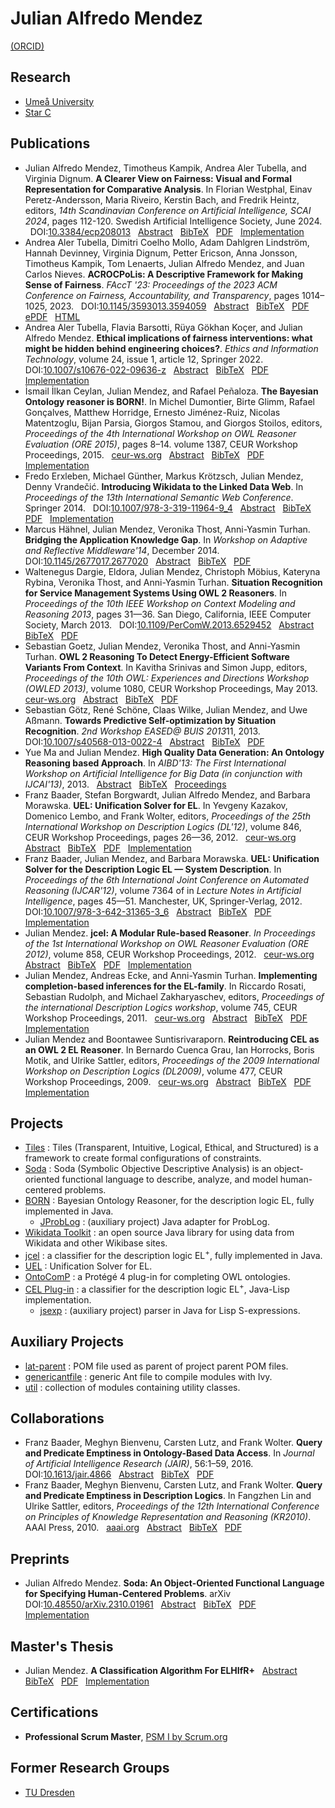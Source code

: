# Julian Alfredo Mendez

[(ORCID)][orcid]


## Research

* [Umeå University][umea-university]
* [Star C][star-c]


## Publications

* <a id="MeKaAlDi2024"></a>
Julian Alfredo Mendez, Timotheus Kampik, Andrea Aler Tubella, and Virginia Dignum. **A Clearer View on Fairness: Visual and Formal Representation for Comparative Analysis**. In Florian Westphal, Einav Peretz-Andersson, Maria Riveiro, Kerstin Bach, and Fredrik Heintz, editors, *14th Scandinavian Conference on Artificial Intelligence, SCAI 2024*, pages 112-120. Swedish Artificial Intelligence Society, June 2024.
 &nbsp; DOI:[10.3384/ecp208013][scai-2024-doi]
 &nbsp; [Abstract][scai-2024-abstract]
 &nbsp; [BibTeX][scai-2024-bibtex]
 &nbsp; [PDF][scai-2024-pdf]
 &nbsp; [Implementation][scai-2024-impl]
* <a id="AlCoDaDeDiErJoKaLeMeNi2023"></a>
Andrea Aler Tubella, Dimitri Coelho Mollo, Adam Dahlgren Lindström, Hannah Devinney, Virginia Dignum, Petter Ericson, Anna Jonsson, Timotheus Kampik, Tom Lenaerts, Julian Alfredo Mendez, and Juan Carlos Nieves. **ACROCPoLis: A Descriptive Framework for Making Sense of Fairness**. *FAccT '23: Proceedings of the 2023 ACM Conference on Fairness, Accountability, and Transparency*, pages 1014–1025, 2023.
 &nbsp; DOI:[10.1145/3593013.3594059][facct-2023-doi]
 &nbsp; [Abstract][facct-2023-abstract]
 &nbsp; [BibTeX][facct-2023-bibtex]
 &nbsp; [PDF][facct-2023-pdf]
 &nbsp; [ePDF][facct-2023-epdf]
 &nbsp; [HTML][facct-2023-html]
* <a id="AlBaKoMe2022"></a> Andrea Aler Tubella, Flavia Barsotti, Rüya Gökhan Koçer, and Julian Alfredo Mendez. **Ethical implications of fairness interventions: what might be hidden behind engineering choices?**. *Ethics and Information Technology*, volume 24, issue 1, article 12, Springer 2022.
 &nbsp; DOI:[10.1007/s10676-022-09636-z][etin-2022-doi]
 &nbsp; [Abstract][etin-2022-abstract]
 &nbsp; [BibTeX][etin-2022-bibtex]
 &nbsp; [PDF][etin-2022-pdf]
 &nbsp; [Implementation][etin-2022-impl]
* <a id="CeMePe2015"></a> İsmail İlkan Ceylan, Julian Mendez, and Rafael Peñaloza. **The Bayesian Ontology reasoner is BORN!**. In Michel Dumontier, Birte Glimm, Rafael Gonçalves, Matthew Horridge, Ernesto Jiménez-Ruiz, Nicolas Matentzoglu, Bijan Parsia, Giorgos Stamou, and Giorgos Stoilos, editors, *Proceedings of the 4th International Workshop on OWL Reasoner Evaluation (ORE 2015)*, pages 8–14. volume 1387, CEUR Workshop Proceedings, 2015.
 &nbsp; [ceur-ws.org][ore-2015-pub]
 &nbsp; [Abstract][ore-2015-abstract]
 &nbsp; [BibTeX][ore-2015-bibtex]
 &nbsp; [PDF][ore-2015-pdf]
 &nbsp; [Implementation][ore-2015-impl]
* <a id="ErxGu14"></a> Fredo Erxleben, Michael Günther, Markus Krötzsch, Julian Mendez, Denny Vrandečić. **Introducing Wikidata to the Linked Data Web**. In *Proceedings of the 13th International Semantic Web Conference*. Springer 2014.
 &nbsp; DOI:[10.1007/978-3-319-11964-9_4][iswc-2014-doi]
 &nbsp; [Abstract][iswc-2014-abstract]
 &nbsp; [BibTeX][iswc-2014-bibtex]
 &nbsp; [PDF][iswc-2014-pdf]
 &nbsp; [Implementation][iswc-2014-impl]
* <a id="HaMeTT-ARM-14"></a> Marcus Hähnel, Julian Mendez, Veronika Thost, Anni-Yasmin Turhan. **Bridging the Application Knowledge Gap**. In *Workshop on Adaptive and Reflective Middleware'14*, December 2014.
 &nbsp; DOI:[10.1145/2677017.2677020][arm-2013-doi]
 &nbsp; [Abstract][arm-2013-abstract]
 &nbsp; [BibTeX][arm-2013-bibtex]
 &nbsp; [PDF][arm-2013-pdf]
* <a id="DelMe13"></a> Waltenegus Dargie, Eldora, Julian Mendez, Christoph Möbius, Kateryna Rybina, Veronika Thost, and Anni-Yasmin Turhan. **Situation Recognition for Service Management Systems Using OWL 2 Reasoners**. In *Proceedings of the 10th IEEE Workshop on Context Modeling and Reasoning 2013*, pages 31—36. San Diego, California, IEEE Computer Society, March 2013.
 &nbsp; DOI:[10.1109/PerComW.2013.6529452][comorea-2013-doi]
 &nbsp; [Abstract][comorea-2013-abstract]
 &nbsp; [BibTeX][comorea-2013-bibtex]
 &nbsp; [PDF][comorea-2013-pdf]
* <a id="GoMeT13"></a> Sebastian Goetz, Julian Mendez, Veronika Thost, and Anni-Yasmin Turhan. **OWL 2 Reasoning To Detect Energy-Efficient Software Variants From Context**. In Kavitha Srinivas and Simon Jupp, editors, *Proceedings of the 10th OWL: Experiences and Directions Workshop (OWLED 2013)*, volume 1080, CEUR Workshop Proceedings, May 2013.
 &nbsp; [ceur-ws.org][owled-2013-pub]
 &nbsp; [Abstract][owled-2013-abstract]
 &nbsp; [BibTeX][owled-2013-bibtex]
 &nbsp; [PDF][owled-2013-pdf]
* <a id="GoScWiMeAs13"></a> Sebastian Götz, René Schöne, Claas Wilke, Julian Mendez, and Uwe Aßmann. **Towards Predictive Self-optimization by Situation Recognition**. *2nd Workshop EASED@ BUIS 2013*11, 2013.
 &nbsp; DOI:[10.1007/s40568-013-0022-4][eased-2013-doi]
 &nbsp; [Abstract][eased-2013-abstract]
 &nbsp; [BibTeX][eased-2013-bibtex]
 &nbsp; [PDF][eased-2013-pdf]
* <a id="MaMe-AIBD13"></a> Yue Ma and Julian Mendez. **High Quality Data Generation: An Ontology Reasoning based Approach**. In *AIBD'13: The First International Workshop on Artificial Intelligence for Big Data (in conjunction with IJCAI'13)*, 2013.
 &nbsp; [Abstract][aibd-2013-abstract]
 &nbsp; [BibTeX][aibd-2013-bibtex]
 &nbsp; [Proceedings][aibd-2013-pdf]
* <a id="BBMM-DL-12"></a> Franz Baader, Stefan Borgwardt, Julian Alfredo Mendez, and Barbara Morawska. **UEL: Unification Solver for EL**. In Yevgeny Kazakov, Domenico Lembo, and Frank Wolter, editors, *Proceedings of the 25th International Workshop on Description Logics (DL'12)*, volume 846, CEUR Workshop Proceedings, pages 26—36, 2012.
 &nbsp; [ceur-ws.org][dl-2012-pub]
 &nbsp; [Abstract][dl-2012-abstract]
 &nbsp; [BibTeX][dl-2012-bibtex]
 &nbsp; [PDF][dl-2012-pdf]
 &nbsp; [Implementation][dl-2012-impl]
* <a id="BaMM-IJCAR-12"></a> Franz Baader, Julian Mendez, and Barbara Morawska. **UEL: Unification Solver for the Description Logic EL — System Description**. In *Proceedings of the 6th International Joint Conference on Automated Reasoning (IJCAR'12)*, volume 7364 of in *Lecture Notes in Artificial Intelligence*, pages 45—51. Manchester, UK, Springer-Verlag, 2012.
 &nbsp; DOI:[10.1007/978-3-642-31365-3_6][ijcar-2012-doi]
 &nbsp; [Abstract][ijcar-2012-abstract]
 &nbsp; [BibTeX][ijcar-2012-bibtex]
 &nbsp; [PDF][ijcar-2012-pdf]
 &nbsp; [Implementation][ijcar-2012-impl]
* <a id="Me-ORE12"></a> Julian Mendez. **jcel: A Modular Rule-based Reasoner**. *In Proceedings of the 1st International Workshop on OWL Reasoner Evaluation (ORE 2012)*, volume 858, CEUR Workshop Proceedings, 2012.
 &nbsp; [ceur-ws.org][ore-2012-pub]
 &nbsp; [Abstract][ore-2012-abstract]
 &nbsp; [BibTeX][ore-2012-bibtex]
 &nbsp; [PDF][ore-2012-pdf]
 &nbsp; [Implementation][ore-2012-impl]
* <a id="MeEcTu-DL11"></a> Julian Mendez, Andreas Ecke, and Anni-Yasmin Turhan. **Implementing completion-based inferences for the EL-family**. In Riccardo Rosati, Sebastian Rudolph, and Michael Zakharyaschev, editors, *Proceedings of the international Description Logics workshop*, volume 745, CEUR Workshop Proceedings, 2011.
 &nbsp; [ceur-ws.org][dl-2011-pub]
 &nbsp; [Abstract][dl-2011-abstract]
 &nbsp; [BibTeX][dl-2011-bibtex]
 &nbsp; [PDF][dl-2011-pdf]
 &nbsp; [Implementation][dl-2011-impl]
* <a id="MeSu-DL09"></a> Julian Mendez and Boontawee Suntisrivaraporn. **Reintroducing CEL as an OWL 2 EL Reasoner**. In Bernardo Cuenca Grau, Ian Horrocks, Boris Motik, and Ulrike Sattler, editors, *Proceedings of the 2009 International Workshop on Description Logics (DL2009)*, volume 477, CEUR Workshop Proceedings, 2009.
 &nbsp; [ceur-ws.org][dl-2009-pub]
 &nbsp; [Abstract][dl-2009-abstract]
 &nbsp; [BibTeX][dl-2009-bibtex]
 &nbsp; [PDF][dl-2009-pdf]
 &nbsp; [Implementation][dl-2009-impl]


## Projects

* [Tiles][tiles-web] : Tiles (Transparent,  Intuitive,  Logical,  Ethical,  and  Structured) is a framework to create formal configurations of constraints.
* [Soda][soda-web] : Soda (Symbolic Objective Descriptive Analysis) is an object-oriented functional language to describe, analyze, and model human-centered problems.
* [BORN][born-web] : Bayesian Ontology Reasoner, for the description logic EL, fully implemented in Java.
  * [JProbLog][jproblog-web] : (auxiliary project) Java adapter for ProbLog.
* [Wikidata Toolkit][wikidata-web] : an open source Java library for using data from Wikidata and other Wikibase sites.
* [jcel][jcel-web] : a classifier for the description logic EL<sup>+</sup>, fully implemented in Java.
* [UEL][uel-web] : Unification Solver for EL.
* [OntoComP][ontocomp-web] : a Protégé 4 plug-in for completing OWL ontologies.
* [CEL Plug-in][cel-web] : a classifier for the description logic EL<sup>+</sup>, Java-Lisp implementation.
  * [jsexp][jsexp-web] : (auxiliary project) parser in Java for Lisp S-expressions.


## Auxiliary Projects

* [lat-parent][latparent-web] : POM file used as parent of project parent POM files.
* [genericantfile][genericantfile-web] : generic Ant file to compile modules with Ivy.
* [util][util-web] : collection of modules containing utility classes.


## Collaborations

* <a id="BBLW-JAIR16"></a> Franz Baader, Meghyn Bienvenu, Carsten Lutz, and Frank Wolter. **Query and Predicate Emptiness in Ontology-Based Data Access**. In *Journal of Artificial Intelligence Research (JAIR)*, 56:1–59, 2016.
 &nbsp; DOI:[10.1613/jair.4866][jair-2016-doi]
 &nbsp; [Abstract][jair-2016-abstract]
 &nbsp; [BibTeX][jair-2016-bibtex]
 &nbsp; [PDF][jair-2016-pdf]
* <a id="BaaderBLW10"></a> Franz Baader, Meghyn Bienvenu, Carsten Lutz, and Frank Wolter. **Query and Predicate Emptiness in Description Logics**. In Fangzhen Lin and Ulrike Sattler, editors, *Proceedings of the 12th International Conference on Principles of Knowledge Representation and Reasoning (KR2010)*. AAAI Press, 2010.
 &nbsp; [aaai.org][kr-2010-pub]
 &nbsp; [Abstract][kr-2010-abstract]
 &nbsp; [BibTeX][kr-2010-bibtex]
 &nbsp; [PDF][kr-2010-pdf]


## Preprints

* <a id="Me2023"></a>
Julian Alfredo Mendez.
**Soda: An Object-Oriented Functional Language for Specifying Human-Centered Problems**.
arXiv
 &nbsp; DOI:[10.48550/arXiv.2310.01961][arxiv-2023-doi]
 &nbsp; [Abstract][arxiv-2023-abstract]
 &nbsp; [BibTeX][arxiv-2023-bibtex]
 &nbsp; [PDF][arxiv-2023-pdf]
 &nbsp; [Implementation][arxiv-2023-impl]


## Master's Thesis

* <a id="Men-Mas-11"></a> Julian Mendez. **A Classification Algorithm For ELHIfR+**
 &nbsp; [Abstract][master-abstract]
 &nbsp; [BibTeX][master-bibtex]
 &nbsp; [PDF][master-pdf]
 &nbsp; [Implementation][master-impl]


## Certifications

* **Professional Scrum Master**, [PSM I by Scrum.org][scrum-certificate]


## Former Research Groups

* [TU Dresden][tudresden-profile]

[orcid]: https://orcid.org/0000-0002-7383-0529
[umea-university]: https://www.umu.se/en/staff/julian-mendez/
[star-c]: https://star-c.cs.umu.se

[scai-2024-doi]: https://doi.org/10.3384/ecp208013
[scai-2024-abstract]: https://ecp.ep.liu.se/index.php/sais/article/view/1005
[scai-2024-bibtex]: https://julianmendez.github.io/tiles/bibtex-2024.html
[scai-2024-pdf]: https://ecp.ep.liu.se/index.php/sais/article/view/1005/913
[scai-2024-impl]: https://github.com/julianmendez/tiles

[facct-2023-doi]: https://doi.org/10.1145/3593013.3594059
[facct-2023-abstract]: https://dl.acm.org/doi/abs/10.1145/3593013.3594059
[facct-2023-bibtex]: https://julianmendez.github.io/tiles/bibtex-acrocpolis-2023.html
[facct-2023-pdf]: https://dl.acm.org/doi/pdf/10.1145/3593013.3594059
[facct-2023-epdf]: https://dl.acm.org/doi/epdf/10.1145/3593013.3594059
[facct-2023-html]: https://dl.acm.org/doi/fullHtml/10.1145/3593013.3594059

[etin-2022-doi]: https://doi.org/10.1007/s10676-022-09636-z
[etin-2022-abstract]: https://link.springer.com/article/10.1007/s10676-022-09636-z#Abs1
[etin-2022-bibtex]: https://citation-needed.springer.com/v2/references/10.1007/s10676-022-09636-z?format=bibtex&flavour=citation
[etin-2022-pdf]: https://link.springer.com/content/pdf/10.1007/s10676-022-09636-z.pdf
[etin-2022-impl]: https://gitlab.com/ing-umea/eit-ethical-implications

[ore-2015-pub]: https://ceur-ws.org/Vol-1387/paper_5.pdf
[ore-2015-abstract]: https://tu-dresden.de/ing/informatik/thi/lat/forschung/veroeffentlichungen#CJ2015:abstract
[ore-2015-bibtex]: https://tu-dresden.de/ing/informatik/thi/lat/forschung/veroeffentlichungen#CJ2015:bibtex
[ore-2015-pdf]: https://lat.inf.tu-dresden.de/research/papers/2015/CeMePe-ORE15.pdf
[ore-2015-impl]: https://julianmendez.github.io/born

[iswc-2014-doi]: https://doi.org/10.1007/978-3-319-11964-9_4
[iswc-2014-abstract]: https://iccl.inf.tu-dresden.de/web/Inproceedings4005#BEtabid1-0
[iswc-2014-bibtex]: https://iccl.inf.tu-dresden.de/web/Inproceedings4005#BEtabid1-1
[iswc-2014-pdf]: https://iccl.inf.tu-dresden.de/w/images/3/3a/Wikidata-RDF-export-2014.pdf
[iswc-2014-impl]: https://github.com/Wikidata/Wikidata-Toolkit

[arm-2013-doi]: https://doi.org/10.1145/2677017.2677020
[arm-2013-abstract]: https://tu-dresden.de/ing/informatik/thi/lat/forschung/veroeffentlichungen#HaMeTT-ARM-14:abstract
[arm-2013-bibtex]: https://tu-dresden.de/ing/informatik/thi/lat/forschung/veroeffentlichungen#HaMeTT-ARM-14:bibtex
[arm-2013-pdf]: https://lat.inf.tu-dresden.de/research/papers/2014/HaMeTT-ARM-14.pdf

[comorea-2013-doi]: https://doi.org/10.1109/PerComW.2013.6529452
[comorea-2013-abstract]: https://tu-dresden.de/ing/informatik/thi/lat/forschung/veroeffentlichungen#DelMe13:abstract
[comorea-2013-bibtex]: https://tu-dresden.de/ing/informatik/thi/lat/forschung/veroeffentlichungen#DelMe13:bibtex
[comorea-2013-pdf]: https://lat.inf.tu-dresden.de/research/papers/2013/DElMe-CoMoRea-13.pdf

[owled-2013-pub]: https://ceur-ws.org/Vol-1080/owled2013_11.pdf
[owled-2013-abstract]: https://tu-dresden.de/ing/informatik/thi/lat/forschung/veroeffentlichungen#GoMeT13:abstract
[owled-2013-bibtex]: https://tu-dresden.de/ing/informatik/thi/lat/forschung/veroeffentlichungen#GoMeT13:bibtex
[owled-2013-pdf]: https://lat.inf.tu-dresden.de/research/papers/2013/GoMeT-OWLED-13.pdf

[eased-2013-doi]: https://doi.org/10.1007/s40568-013-0022-4
[eased-2013-abstract]: https://tu-dresden.de/ing/informatik/thi/lat/forschung/veroeffentlichungen#GoScWiMeAs13:abstract
[eased-2013-bibtex]: https://tu-dresden.de/ing/informatik/thi/lat/forschung/veroeffentlichungen#GoScWiMeAs13:bibtex
[eased-2013-pdf]: https://lat.inf.tu-dresden.de/research/papers/2013/GoScWiMeAs13.pdf

[aibd-2013-abstract]: https://tu-dresden.de/ing/informatik/thi/lat/forschung/veroeffentlichungen#MaMe-AIBD13:abstract
[aibd-2013-bibtex]: https://tu-dresden.de/ing/informatik/thi/lat/forschung/veroeffentlichungen#MaMe-AIBD13:bibtex
[aibd-2013-pdf]: http://osullivan.ucc.ie/pubs/aibd13.pdf

[dl-2012-pub]: https://ceur-ws.org/Vol-846/paper_8.pdf
[dl-2012-abstract]: https://tu-dresden.de/ing/informatik/thi/lat/forschung/veroeffentlichungen#BBMM-DL-12:abstract
[dl-2012-bibtex]: https://tu-dresden.de/ing/informatik/thi/lat/forschung/veroeffentlichungen#BBMM-DL-12:bibtex
[dl-2012-pdf]: https://lat.inf.tu-dresden.de/research/papers/2012/BBMM-DL-12.pdf
[dl-2012-impl]: https://julianmendez.github.io/uel

[ijcar-2012-doi]: https://doi.org/10.1007/978-3-642-31365-3_6
[ijcar-2012-abstract]: https://tu-dresden.de/ing/informatik/thi/lat/forschung/veroeffentlichungen#BaMM-IJCAR-12:abstract
[ijcar-2012-bibtex]: https://tu-dresden.de/ing/informatik/thi/lat/forschung/veroeffentlichungen#BaMM-IJCAR-12:bibtex
[ijcar-2012-pdf]: https://lat.inf.tu-dresden.de/research/papers/2012/BaMM-IJCAR-12.pdf
[ijcar-2012-impl]: https://julianmendez.github.io/uel

[ore-2012-pub]: https://ceur-ws.org/Vol-858/ore2012_paper12.pdf
[ore-2012-abstract]: https://tu-dresden.de/ing/informatik/thi/lat/forschung/veroeffentlichungen#Me-ORE12:abstract
[ore-2012-bibtex]: https://tu-dresden.de/ing/informatik/thi/lat/forschung/veroeffentlichungen#Me-ORE12:bibtex
[ore-2012-pdf]: https://lat.inf.tu-dresden.de/research/papers/2012/Me-ORE12.pdf
[ore-2012-impl]: https://julianmendez.github.io/jcel

[dl-2011-pub]: https://ceur-ws.org/Vol-745/paper_56.pdf
[dl-2011-abstract]: https://tu-dresden.de/ing/informatik/thi/lat/forschung/veroeffentlichungen#MeEcTu-DL11:abstract
[dl-2011-bibtex]: https://tu-dresden.de/ing/informatik/thi/lat/forschung/veroeffentlichungen#MeEcTu-DL11:bibtex
[dl-2011-pdf]: https://lat.inf.tu-dresden.de/research/papers/2011/MeEcTu-DL.pdf
[dl-2011-impl]: https://julianmendez.github.io/jcel

[dl-2009-pub]: https://ceur-ws.org/Vol-477/paper_65.pdf
[dl-2009-abstract]: https://tu-dresden.de/ing/informatik/thi/lat/forschung/veroeffentlichungen#MeSu-DL09:abstract
[dl-2009-bibtex]: https://tu-dresden.de/ing/informatik/thi/lat/forschung/veroeffentlichungen#MeSu-DL09:bibtex
[dl-2009-pdf]: https://lat.inf.tu-dresden.de/research/papers/2009/MeSu-DL09.pdf
[dl-2009-impl]: https://tu-dresden.de/ing/informatik/thi/lat/forschung/software/cel

[tiles-web]: https://julianmendez.github.io/tiles
[soda-web]: https://julianmendez.github.io/soda
[born-web]: https://julianmendez.github.io/born
[jproblog-web]: https://julianmendez.github.io/jproblog
[wikidata-web]: https://github.com/Wikidata/Wikidata-Toolkit
[uel-web]: https://julianmendez.github.io/uel
[ontocomp-web]: https://julianmendez.github.io/ontocomp
[jcel-web]: https://julianmendez.github.io/jcel
[cel-web]: https://tu-dresden.de/ing/informatik/thi/lat/forschung/software/cel
[jsexp-web]: https://julianmendez.github.io/jsexp
[latparent-web]: https://julianmendez.github.io/lat-parent
[genericantfile-web]: https://julianmendez.github.io/genericantfile
[util-web]: https://julianmendez.github.io/util

[jair-2016-doi]: https://doi.org/10.1613/jair.4866
[jair-2016-abstract]: https://tu-dresden.de/ing/informatik/thi/lat/forschung/veroeffentlichungen#BBLW-JAIR16:abstract
[jair-2016-bibtex]: https://tu-dresden.de/ing/informatik/thi/lat/forschung/veroeffentlichungen#BBLW-JAIR16:bibtex
[jair-2016-pdf]: https://lat.inf.tu-dresden.de/research/papers/2016/BBLW-JAIR16.pdf

[kr-2010-pub]: https://aaai.org/ocs/index.php/KR/KR2010/paper/view/1246
[kr-2010-abstract]: https://tu-dresden.de/ing/informatik/thi/lat/forschung/veroeffentlichungen#BaaderBLW10:abstract
[kr-2010-bibtex]: https://tu-dresden.de/ing/informatik/thi/lat/forschung/veroeffentlichungen#BaaderBLW10:bibtex
[kr-2010-pdf]: https://lat.inf.tu-dresden.de/research/papers/2010/BaaderBLW10.pdf

[arxiv-2023-doi]: https://doi.org/10.48550/arXiv.2310.01961
[arxiv-2023-abstract]: https://arxiv.org/abs/2310.01961
[arxiv-2023-bibtex]: https://julianmendez.github.io/soda/bibtex-2023.html
[arxiv-2023-pdf]: https://arxiv.org/pdf/2310.01961
[arxiv-2023-impl]: https://github.com/julianmendez/soda

[master-abstract]: https://tu-dresden.de/ing/informatik/thi/lat/forschung/abschlussarbeiten/diplomarbeiten-und-masterarbeiten#Men-Mas-11:abstract
[master-bibtex]: https://tu-dresden.de/ing/informatik/thi/lat/forschung/abschlussarbeiten/diplomarbeiten-und-masterarbeiten#Men-Mas-11:bibtex
[master-pdf]: https://lat.inf.tu-dresden.de/research/mas/Men-Mas-11.pdf
[master-impl]: https://julianmendez.github.io/jcel

[scrum-certificate]: https://www.credly.com/badges/afc881ed-bbb1-4900-af34-2ae951458d68

[tudresden-profile]: https://iccl.inf.tu-dresden.de/web/Julian_Mendez/en


